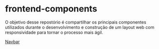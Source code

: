 # frontend-components
O objetivo desse repostório é compartilhar os principais componentes utilizados durante o desenvolvimento e construção de um layout web com responsividade para tornar o processo mais ágil.

<a href="./navbar/navbar.md">Navbar</a>
